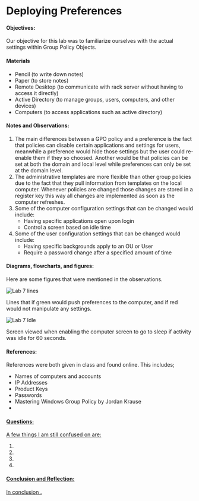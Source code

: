 <h1>Deploying Preferences</h1>
  <h4>Objectives:</h4>
  <p>Our objective for this lab was to familiarize ourselves with the actual settings within Group Policy Objects.
</p>
  <h4>Materials</h4> 
  <ul>
    <li>Pencil (to write down notes)</li>
    <li>Paper (to store notes)</li>
    <li>Remote Desktop (to communicate with rack server without having  to access it directly)</li>
    <li>Active Directory (to manage groups, users, computers, and other devices)
    <li>Computers (to access applications such as active directory)</li>
  </ul>
  <h4>Notes and Observations:</h4>
    <p>
    </p>
    <ol>
     <li> The main differences between a GPO policy and a preference is the fact that policies can disable certain applications and settings for users, meanwhile a preference would hide those settings but the user could re-enable them if they so choosed. Another would be that policies can be set at both the domain and local level while preferences can only be set at the domain level.</li>      
     <li> The administrative templates are more flexible than other group policies due to the fact that they pull information from templates on the local computer. Whenever policies are changed those changes are stored in a register key this way all changes are implemented as soon as the computer refreshes.</li>
     <li> Some of the computer configuration settings that can be changed would include:
          <ul>
            <li> Having specific applications open upon login</li>
            <li> Control a screen based on idle time</li>
          </ul>
     </li>
     <li> Some of the user configuration settings that can be changed would include:
          <ul>
            <li> Having specific backgrounds apply to an OU or User</li>
            <li> Require a password change after a specified amount of time</li>
          </ul>
     </li>
    </ol>
  <h4>Diagrams, flowcharts, and figures:</h4>
  Here are some figures that were mentioned in the observations.
  
    
   ![Lab 7 lines](https://user-images.githubusercontent.com/31741807/56866655-59473200-69a1-11e9-83ca-e9f235bce689.png)
   <p>Lines that if green would push preferences to the computer, and if red would not manipulate any settings.</p>
   
   ![Lab 7 Idle](https://user-images.githubusercontent.com/31741807/56866656-59dfc880-69a1-11e9-90af-aa6d3c204d1f.png)
   <p>Screen viewed when enabling the computer screen to go to sleep if activity was idle for 60 seconds.</p>
    
  <h4>References:</h4>
    References were both given in class and found online. This includes;
    <ul>
      <li> Names of computers and accounts</li>
      <li> IP Addresses</li>
      <li> Product Keys</li>
      <li> Passwords</li>
      <li> Mastering Windows Group Policy by Jordan Krause</li>
      <li><a href=""></li>
    </ul>
  <h4>Questions:</h4>
  A few things I am still confused on are:
  <ol>
  <li> </li>
  <li> </li>
  <li> </li>
  <li> </li>
  </ol>
  <h4>Conclusion and Reflection:</h4>
    <p>
    In conclusion .
    </p>
